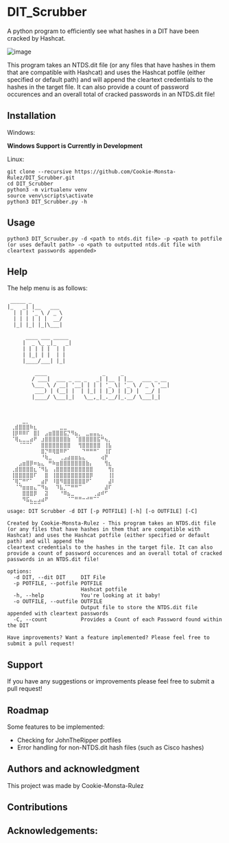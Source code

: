 # DIT_Scrubber
A python program to efficiently see what hashes in a DIT have been cracked by Hashcat. 

![image](https://github.com/user-attachments/assets/abd6c8f5-9cab-494e-ac27-643a0cad37a2)

This program takes an NTDS.dit file (or any files that have hashes in them that are compatible with Hashcat) and uses the Hashcat potfile (either specified or default path) and will append the cleartext credentials to the hashes in the target file. It can also provide a count of password occurences and an overall total of cracked passwords in an NTDS.dit file!

## Installation

Windows:

**Windows Support is Currently in Development**

Linux: 
```
git clone --recursive https://github.com/Cookie-Monsta-Rulez/DIT_Scrubber.git 
cd DIT_Scrubber
python3 -m virtualenv venv
source venv\scripts\activate
python3 DIT_Scrubber.py -h
```

## Usage

```
python3 DIT_Scruuber.py -d <path to ntds.dit file> -p <path to potfile (or uses default path> -o <path to outputted ntds.dit file with cleartext passwords appended> 
```

## Help

The help menu is as follows: 

```
 _____ _          
|_   _| |__   ___ 
  | | | '_ \ / _ \
  | | | | | |  __/
  |_| |_| |_|\___|
                  
      ____ ___ _____ 
     |  _ \_ _|_   _|
     | | | | |  | |  
     | |_| | |  | |  
     |____/___| |_|  
                     
         ____                  _     _               
        / ___|  ___ _ __ _   _| |__ | |__   ___ _ __ 
        \___ \ / __| '__| | | | '_ \| '_ \ / _ \ '__|
         ___) | (__| |  | |_| | |_) | |_) |  __/ |   
        |____/ \___|_|   \__,_|_.__/|_.__/ \___|_|   
                                                     


⠀⠀⠀⠀⣀⡀⠀⠀⠀⠀⠀⠀⠀⠀⠀⠀⠀⠀⠀⠀⠀⠀⠀⠀⠀⠀⠀⠀⠀⠀
⠀⢀⣾⣿⣿⣿⠷⣆⠀⠀⠀⠀⠀⠀⣀⣀⠀⠀⠀⠀⠀⠀⠀⠀⠀⠀⠀⠀⠀⠀
⠀⢸⡿⠿⠿⠏⠀⣿⡇⠀⣠⣶⣿⣿⣿⣯⡙⠻⣦⡀⠀⣀⣤⣤⣄⡀⠀⠀⠀⠀
⠀⠈⢿⣄⣀⣀⣴⠟⠀⣰⣿⣿⣿⣿⣿⣿⣷⠀⠈⣿⣿⣿⣿⣿⣯⠛⢦⡀⠀⠀
⠀⠀⠀⠈⠉⠉⠁⠀⠀⣿⣿⣿⣿⣿⣿⣿⣿⠀⠀⢻⣿⣿⣿⣿⣿⠀⢸⣧⠀⠀
⠀⠀⠀⠀⠀⠀⠀⠀⠀⣿⡙⠿⢿⣿⠿⠟⠁⠀⠀⠀⠙⠛⠛⠛⠁⠀⢸⡏⠀⠀
⠀⠀⠀⠀⠀⠀⠀⠀⠀⠘⢷⣀⠀⠀⢀⣠⣴⣶⣶⣦⣄⠀⠀⠀⠀⢴⡟⠀⠀⠀
⠀⠀⠀⣠⣶⣿⡿⠶⣦⣄⠀⠛⠷⣶⣿⣿⣿⣿⣿⣿⣿⣷⡄⠀⠀⠀⢻⣆⠀⠀
⠀⢀⣾⣿⣿⣿⣿⣆⠈⠻⣧⠀⢠⣿⣿⣿⣿⣿⣿⣿⣿⣿⣿⠀⠀⠀⠀⢻⡆⠀
⠀⢸⣿⣿⣿⣿⣿⠏⠀⠀⣿⠀⢸⣿⣿⣿⣿⣿⣿⣿⣿⣿⡿⠀⠀⠀⠀⢸⡇⠀
⠀⠈⢿⡉⠛⠋⠁⠀⠀⣴⡟⠀⠸⣿⠻⣿⣿⣿⣿⣿⣿⠟⠁⠀⠀⠀⠀⣼⠇⠀
⠀⠀⠈⠙⣶⣶⣶⣄⠉⠻⣦⠀⠀⠹⣧⡈⠉⠛⠛⠉⠀⠀⠀⠀⠀⠀⣼⠏⠀⠀
⠀⠀⠀⠀⣿⣿⣿⡿⠀⠀⣽⠀⠀⠀⠘⠿⣦⣀⠀⠀⠀⠀⠀⢀⣴⠾⠋⠀⠀⠀
⠀⠀⠀⠀⠻⣯⣄⣀⣠⣴⠟⠀⠀⠀⠀⠀⠈⠉⠛⠛⠒⠚⠛⠉⠁⠀⠀⠀⠀⠀
⠀⠀⠀⠀⠀⠀⠉⠉⠉⠀⠀⠀⠀⠀⠀⠀⠀⠀⠀⠀⠀⠀⠀⠀⠀⠀⠀⠀⠀⠀
usage: DIT Scrubber -d DIT [-p POTFILE] [-h] [-o OUTFILE] [-C]

Created by Cookie-Monsta-Rulez - This program takes an NTDS.dit file (or any files that have hashes in them that are compatible with Hashcat) and uses the Hashcat potfile (either specified or default path) and will append the
cleartext credentials to the hashes in the target file. It can also provide a count of password occurences and an overall total of cracked passwords in an NTDS.dit file!

options:
  -d DIT, --dit DIT     DIT File
  -p POTFILE, --potfile POTFILE
                        Hashcat potfile
  -h, --help            You're looking at it baby!
  -o OUTFILE, --outfile OUTFILE
                        Output file to store the NTDS.dit file appended with cleartext passwords
  -C, --count           Provides a Count of each Password found within the DIT

Have improvements? Want a feature implemented? Please feel free to submit a pull request!

```

## Support
If you have any suggestions or improvements please feel free to submit a pull request!

## Roadmap
Some features to be implemented: 
- Checking for JohnTheRipper potfiles
- Error handling for non-NTDS.dit hash files (such as Cisco hashes)

## Authors and acknowledgment
This project was made by Cookie-Monsta-Rulez

## Contributions

## Acknowledgements: 




